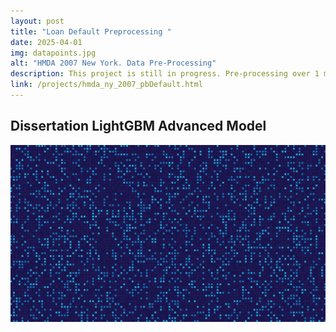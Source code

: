 ```yaml
---
layout: post
title: "Loan Default Preprocessing "
date: 2025-04-01
img: datapoints.jpg
alt: "HMDA 2007 New York. Data Pre-Processing"
description: This project is still in progress. Pre-processing over 1 million dataset records as we analyze and interrogate the data. The ultimate goal is to provide the best feature possible for model's input.
link: /projects/hmda_ny_2007_pbDefault.html
---
```


<h2>Dissertation LightGBM Advanced Model</h2>

<a href="/projects/hmda_ny_2007_pbDefault.html" target="_blank">
  <img src="/img/portfolio/datapoints.jpg" alt="Open PDF">
</a>
